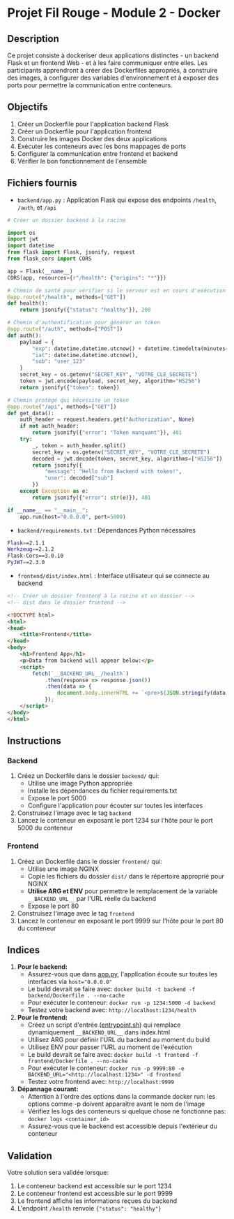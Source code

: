 # Projet Fil Rouge - Module 2 - Docker

## Description

Ce projet consiste à dockeriser deux applications distinctes - un backend Flask et un frontend Web - et à les faire communiquer entre elles. Les participants apprendront à créer des Dockerfiles appropriés, à construire des images, à configurer des variables d'environnement et à exposer des ports pour permettre la communication entre conteneurs.

## Objectifs

1. Créer un Dockerfile pour l'application backend Flask
2. Créer un Dockerfile pour l'application frontend
3. Construire les images Docker des deux applications
4. Exécuter les conteneurs avec les bons mappages de ports
5. Configurer la communication entre frontend et backend
6. Vérifier le bon fonctionnement de l'ensemble

## Fichiers fournis

- `backend/app.py` : Application Flask qui expose des endpoints `/health`, `/auth`, et `/api`

```python
# Créer un dossier backend à la racine

import os
import jwt
import datetime
from flask import Flask, jsonify, request
from flask_cors import CORS

app = Flask(__name__)
CORS(app, resources={r"/health": {"origins": "*"}})

# Chemin de santé pour vérifier si le serveur est en cours d'exécution
@app.route("/health", methods=["GET"])
def health():
    return jsonify({"status": "healthy"}), 200

# Chemin d'authentification pour générer un token
@app.route("/auth", methods=["POST"])
def auth():
    payload = {
        "exp": datetime.datetime.utcnow() + datetime.timedelta(minutes=30),
        "iat": datetime.datetime.utcnow(),
        "sub": "user_123"
    }
    secret_key = os.getenv("SECRET_KEY", "VOTRE_CLE_SECRETE")
    token = jwt.encode(payload, secret_key, algorithm="HS256")
    return jsonify({"token": token})

# Chemin protégé qui nécessite un token
@app.route("/api", methods=["GET"])
def get_data():
    auth_header = request.headers.get("Authorization", None)
    if not auth_header:
        return jsonify({"error": "Token manquant"}), 401
    try:
        _, token = auth_header.split()
        secret_key = os.getenv("SECRET_KEY", "VOTRE_CLE_SECRETE")
        decoded = jwt.decode(token, secret_key, algorithms=["HS256"])
        return jsonify({
            "message": "Hello from Backend with token!",
            "user": decoded["sub"]
        })
    except Exception as e:
        return jsonify({"error": str(e)}), 401

if __name__ == "__main__":
    app.run(host="0.0.0.0", port=5000)
```

- `backend/requirements.txt` : Dépendances Python nécessaires

```bash
Flask==2.1.1
Werkzeug==2.1.2
Flask-Cors==3.0.10
PyJWT==2.3.0
```

- `frontend/dist/index.html` : Interface utilisateur qui se connecte au backend

```html
<!-- Créer un dossier frontend à la racine et un dossier -->
<!-- dist dans le dossier frontend -->

<!DOCTYPE html>
<html>
<head>
    <title>Frontend</title>
</head>
<body>
    <h1>Frontend App</h1>
    <p>Data from backend will appear below:</p>
    <script>
        fetch(`__BACKEND_URL__/health`)
            .then(response => response.json())
            .then(data => {
                document.body.innerHTML += `<pre>${JSON.stringify(data, null, 2)}</pre>`;
            });
    </script>
</body>
</html>
```

## Instructions

### Backend

1. Créez un Dockerfile dans le dossier `backend/` qui:
    - Utilise une image Python appropriée
    - Installe les dépendances du fichier requirements.txt
    - Expose le port 5000
    - Configure l'application pour écouter sur toutes les interfaces
2. Construisez l'image avec le tag `backend`
3. Lancez le conteneur en exposant le port 1234 sur l'hôte pour le port 5000 du conteneur

### Frontend

1. Créez un Dockerfile dans le dossier `frontend/` qui:
    - Utilise une image NGINX
    - Copie les fichiers du dossier `dist/` dans le répertoire approprié pour NGINX
    - **Utilise ARG et ENV** pour permettre le remplacement de la variable `__BACKEND_URL__` par l'URL réelle du backend
    - Expose le port 80
2. Construisez l'image avec le tag `frontend`
3. Lancez le conteneur en exposant le port 9999 sur l'hôte pour le port 80 du conteneur

## Indices

1. **Pour le backend:**
    - Assurez-vous que dans [app.py](http://app.py/), l'application écoute sur toutes les interfaces via `host="0.0.0.0"`
    - Le build devrait se faire avec: `docker build -t backend -f backend/Dockerfile . --no-cache`
    - Pour exécuter le conteneur: `docker run -p 1234:5000 -d backend`
    - Testez votre backend avec: `http://localhost:1234/health`
2. **Pour le frontend:**
    - Créez un script d'entrée ([entrypoint.sh](http://entrypoint.sh/)) qui remplace dynamiquement `__BACKEND_URL__` dans index.html
    - Utilisez ARG pour définir l'URL du backend au moment du build
    - Utilisez ENV pour passer l'URL au moment de l'exécution
    - Le build devrait se faire avec: `docker build -t frontend -f frontend/Dockerfile . --no-cache`
    - Pour exécuter le conteneur: `docker run -p 9999:80 -e BACKEND_URL="<http://localhost:1234>" -d frontend`
    - Testez votre frontend avec: `http://localhost:9999`
3. **Dépannage courant:**
    - Attention à l'ordre des options dans la commande docker run: les options comme -p doivent apparaître avant le nom de l'image
    - Vérifiez les logs des conteneurs si quelque chose ne fonctionne pas: `docker logs <container_id>`
    - Assurez-vous que le backend est accessible depuis l'extérieur du conteneur

## Validation

Votre solution sera validée lorsque:

1. Le conteneur backend est accessible sur le port 1234
2. Le conteneur frontend est accessible sur le port 9999
3. Le frontend affiche les informations reçues du backend
4. L'endpoint `/health` renvoie `{"status": "healthy"}`